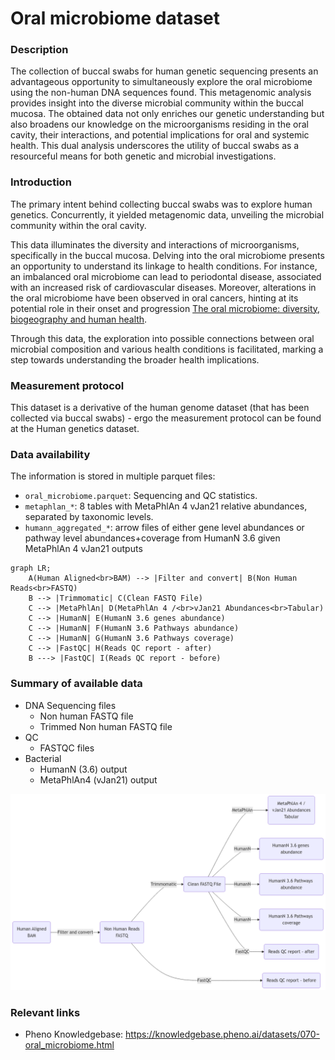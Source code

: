 # Oral microbiome dataset  

### Description 

The collection of buccal swabs for human genetic sequencing presents an advantageous opportunity to simultaneously explore the oral microbiome using the non-human DNA sequences found. This metagenomic analysis provides insight into the diverse microbial community within the buccal mucosa. The obtained data not only enriches our genetic understanding but also broadens our knowledge on the microorganisms residing in the oral cavity, their interactions, and potential implications for oral and systemic health. This dual analysis underscores the utility of buccal swabs as a resourceful means for both genetic and microbial investigations.


### Introduction

The primary intent behind collecting buccal swabs was to explore human genetics. Concurrently, it yielded metagenomic data, unveiling the microbial community within the oral cavity.

This data illuminates the diversity and interactions of microorganisms, specifically in the buccal mucosa. Delving into the oral microbiome presents an opportunity to understand its linkage to health conditions. For instance, an imbalanced oral microbiome can lead to periodontal disease, associated with an increased risk of cardiovascular diseases. Moreover, alterations in the oral microbiome have been observed in oral cancers, hinting at its potential role in their onset and progression​ [The oral microbiome: diversity, biogeography and human health](https://www.nature.com/articles/s41579-023-00963-6)​. 

Through this data, the exploration into possible connections between oral microbial composition and various health conditions is facilitated, marking a step towards understanding the broader health implications.

### Measurement protocol 
<!-- long measurment protocol for the data browser -->
This dataset is a derivative of the human genome dataset (that has been collected via buccal swabs) - ergo the measurement protocol can be found at the Human genetics dataset.


### Data availability 
<!-- for the example notebooks -->
The information is stored in multiple parquet files:
- `oral_microbiome.parquet`: Sequencing and QC statistics.
- `metaphlan_*`: 8 tables with MetaPhlAn 4 vJan21 relative abundances, separated by taxonomic levels.
- `humann_aggregated_*`: arrow files of either gene level abundances or pathway level abundances+coverage from HumanN 3.6 given MetaPhlAn 4 vJan21 outputs

```mermaid
graph LR;
    A(Human Aligned<br>BAM) --> |Filter and convert| B(Non Human Reads<br>FASTQ)
    B --> |Trimmomatic| C(Clean FASTQ File)
    C --> |MetaPhlAn| D(MetaPhlAn 4 /<br>vJan21 Abundances<br>Tabular)
    C --> |HumanN| E(HumanN 3.6 genes abundance)
    C --> |HumanN| F(HumanN 3.6 Pathways abundance)
    C --> |HumanN| G(HumanN 3.6 Pathways coverage)
    C --> |FastQC| H(Reads QC report - after)
    B ---> |FastQC| I(Reads QC report - before)
```

### Summary of available data 
<!-- for the data browser -->
- DNA Sequencing files
    - Non human FASTQ file
    - Trimmed Non human FASTQ file
- QC
    - FASTQC files
- Bacterial
    - HumanN (3.6) output
    - MetaPhlAn4 (vJan21) output

![available data](oralmb_data.png)

### Relevant links

* Pheno Knowledgebase: https://knowledgebase.pheno.ai/datasets/070-oral_microbiome.html